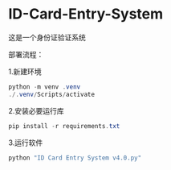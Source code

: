 # ID-Card-Entry-System

这是一个身份证验证系统

部署流程：

1.新建环境

```powershell
python -m venv .venv
./.venv/Scripts/activate
```

2.安装必要运行库

```powershell
pip install -r requirements.txt
```

3.运行软件

```powershell
python "ID Card Entry System v4.0.py"
```

